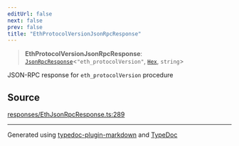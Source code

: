```yaml
---
editUrl: false
next: false
prev: false
title: "EthProtocolVersionJsonRpcResponse"
---
```


> **EthProtocolVersionJsonRpcResponse**: [`JsonRpcResponse`](/reference/tevm/jsonrpc/type-aliases/jsonrpcresponse/)\<`"eth_protocolVersion"`, [`Hex`](/reference/tevm/utils/type-aliases/hex/), `string`\>

JSON-RPC response for `eth_protocolVersion` procedure

## Source

[responses/EthJsonRpcResponse.ts:289](https://github.com/evmts/tevm-monorepo/blob/main/packages/procedures-types/src/responses/EthJsonRpcResponse.ts#L289)

***
Generated using [typedoc-plugin-markdown](https://www.npmjs.com/package/typedoc-plugin-markdown) and [TypeDoc](https://typedoc.org/)
